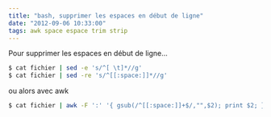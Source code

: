 ```yaml
---
title: "bash, supprimer les espaces en début de ligne"
date: "2012-09-06 10:33:00"
tags: awk space espace trim strip
---
```

Pour supprimer les espaces en début de ligne...  


```bash
$ cat fichier | sed -e 's/^[ \t]*//g'
$ cat fichier | sed -re 's/^[[:space:]]*//g'
```

ou alors avec awk


```bash
$ cat fichier | awk -F ':' '{ gsub(/^[[:space:]]+$/,"",$2); print $2; }'
```

